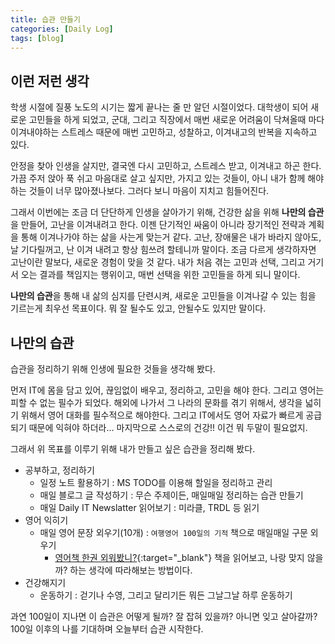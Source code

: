 ```yaml
---
title: 습관 만들기
categories: [Daily Log]
tags: [blog]
---
```


## 이런 저런 생각

학생 시절에 질풍 노도의 시기는 짧게 끝나는 줄 만 알던 시절이었다. 대학생이 되어 새로운
고민들을 하게 되었고, 군대, 그리고 직장에서 매번 새로운 어려움이 닥쳐올때 마다 이겨내야하는
스트레스 때문에 매번 고민하고, 성찰하고, 이겨내고의 반복을 지속하고 있다. 

안정을 찾아 인생을 살지만, 결국엔 다시 고민하고, 스트레스 받고, 이겨내고 하곤 한다. 가끔 
주저 앉아 푹 쉬고 마음대로 살고 싶지만, 가지고 있는 것들이, 아니 내가 함께 해야 하는 것들이
너무 많아졌나보다. 그러다 보니 마음이 지치고 힘들어진다. 

그래서 이번에는 조금 더 단단하게 인생을 살아가기 위해, 건강한 삶을 위해 
**나만의 습관**을 만들어, 고난을 이겨내려고 한다. 이젠 단기적인 싸움이 아니라 장기적인
전략과 계획을 통해 이겨나가야 하는 삶을 사는게 맞는거 같다. 고난, 장애물은 내가 바라지
않아도, 날 기다릴꺼고, 난 이겨 내려고 항상 힘쓰려 할테니까 말이다. 조금 다르게 생각하자면
고난이란 말보다, 새로운 경험이 맞을 것 같다. 내가 처음 겪는 고민과 선택, 그리고 거기서 오는
결과를 책임지는 행위이고, 매번 선택을 위한 고민들을 하게 되니 말이다. 

**나만의 습관**을 통해 내 삶의 심지를 단련시켜, 새로운 고민들을 이겨나갈 수 있는 힘을 
기르는게 최우선 목표이다. 뭐 잘 될수도 있고, 안될수도 있지만 말이다.

## 나만의 습관 

습관을 정리하기 위해 인생에 필요한 것들을 생각해 봤다. 

먼저 IT에 몸을 담고 있어, 끊임없이 배우고, 정리하고, 고민을 해야 한다. 그리고 영어는
피할 수 없는 필수가 되었다. 해외에 나가서 그 나라의 문화를 겪기 위해서, 생각을 넓히기 
위해서 영어 대화를 필수적으로 해야한다. 그리고 IT에서도 영어 자료가 빠르게 공급되기 때문에
익혀야 하더라... 마지막으로 스스로의 건강!! 이건 뭐 두말이 필요없지. 

그래서 위 목표를 이루기 위해 내가 만들고 싶은 습관을 정리해 봤다. 

- 공부하고, 정리하기 
    - 일정 노트 활용하기 : MS TODO를 이용해 할일을 정리하고 관리
    - 매일 블로그 글 작성하기 : 무슨 주제이든, 매일매일 정리하는 습관 만들기 
    - 매일 Daily IT Newslatter 읽어보기 : 미라클, TRDL 등 읽기
- 영어 익히기 
    - 매일 영어 문장 외우기(10개) : `여행영어 100일의 기적` 책으로 매일매일 구문 외우기
        - [영어책 한권 외워봤니?](https://www.yes24.com/Product/Goods/35095534){:target="_blank"} 책을 읽어보고, 나랑 맞지 않을까? 하는 생각에 따라해보는 방법이다. 
- 건강해지기 
    - 운동하기 : 걷기나 수영, 그리고 달리기든 뭐든 그날그날 하루 운동하기

과연 100일이 지나면 이 습관은 어떻게 될까? 잘 잡혀 있을까? 아니면 잊고 살아갈까? 
100일 이후의 나를 기대하며 오늘부터 습관 시작한다. 
